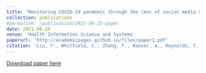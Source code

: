 ```yaml
---
title: "Monitoring COVID-19 pandemic through the lens of social media using natural language processing and machine learning"
collection: publications
#permalink: /publication/2021-06-25-paper
date: 2021-06-25
venue: 'Health Information Science and Systems'
paperurl: 'http://academicpages.github.io/files/paper1.pdf'
citation: 'Liu, Y., Whitfield, C., Zhang, T., Hauser, A., Reynolds, T., & Anwar, M. (2021). Monitoring COVID-19 pandemic through the lens of social media using natural language processing and machine learning. Health Information Science and Systems, 9(1), 25.'
---
```


[Download paper here](https://link.springer.com/article/10.1007/s13755-021-00158-4)
